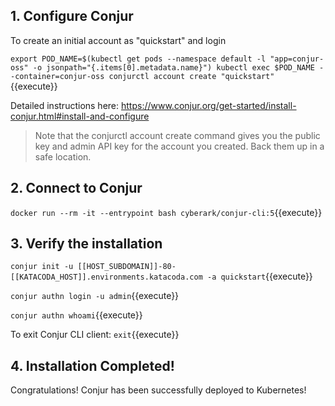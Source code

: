 
## 1. Configure Conjur
  To create an initial account as "quickstart" and login
  
  `export POD_NAME=$(kubectl get pods --namespace default -l "app=conjur-oss" -o jsonpath="{.items[0].metadata.name}")
  kubectl exec $POD_NAME --container=conjur-oss conjurctl account create "quickstart"
  `{{execute}}

Detailed instructions here: https://www.conjur.org/get-started/install-conjur.html#install-and-configure

>  Note that the conjurctl account create command gives you the public key and admin API key for the account you created.
>  Back them up in a safe location.

## 2. Connect to Conjur
  `docker run --rm -it --entrypoint bash cyberark/conjur-cli:5`{{execute}}

## 3. Verify the installation
  `conjur init -u [[HOST_SUBDOMAIN]]-80-[[KATACODA_HOST]].environments.katacoda.com -a quickstart`{{execute}}

  `conjur authn login -u admin`{{execute}}
  
  `conjur authn whoami`{{execute}}
  
  To exit Conjur CLI client:
  `exit`{{execute}}

## 4. Installation Completed!

Congratulations!  Conjur has been successfully deployed to Kubernetes!
